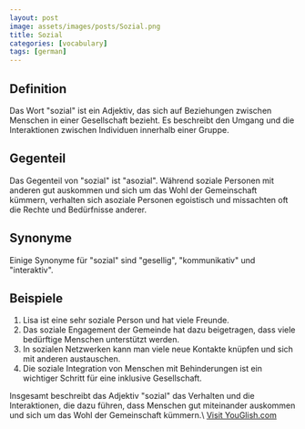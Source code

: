 ```yaml
---
layout: post
image: assets/images/posts/Sozial.png
title: Sozial
categories: [vocabulary]
tags: [german]
---
```


## Definition
Das Wort "sozial" ist ein Adjektiv, das sich auf Beziehungen zwischen Menschen in einer Gesellschaft bezieht. Es beschreibt den Umgang und die Interaktionen zwischen Individuen innerhalb einer Gruppe.

## Gegenteil
Das Gegenteil von "sozial" ist "asozial". Während soziale Personen mit anderen gut auskommen und sich um das Wohl der Gemeinschaft kümmern, verhalten sich asoziale Personen egoistisch und missachten oft die Rechte und Bedürfnisse anderer.

## Synonyme
Einige Synonyme für "sozial" sind "gesellig", "kommunikativ" und "interaktiv".

## Beispiele
1. Lisa ist eine sehr soziale Person und hat viele Freunde.
2. Das soziale Engagement der Gemeinde hat dazu beigetragen, dass viele bedürftige Menschen unterstützt werden.
3. In sozialen Netzwerken kann man viele neue Kontakte knüpfen und sich mit anderen austauschen.
4. Die soziale Integration von Menschen mit Behinderungen ist ein wichtiger Schritt für eine inklusive Gesellschaft.

Insgesamt beschreibt das Adjektiv "sozial" das Verhalten und die Interaktionen, die dazu führen, dass Menschen gut miteinander auskommen und sich um das Wohl der Gemeinschaft kümmern.\ <a id="yg-widget-0" class="youglish-widget" data-query="Sozial" data-lang="german" data-components="8412" data-auto-start="0" data-bkg-color="theme_light" data-title="How%20to%20pronounce%20Sozial%20in%20German"  rel="nofollow" href="https://youglish.com">Visit YouGlish.com</a><script async src="https://youglish.com/public/emb/widget.js" charset="utf-8"></script>